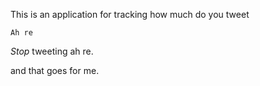 This is an application for tracking how much do you tweet

`Ah re`

*Stop* tweeting ah re.

and that goes for me.

